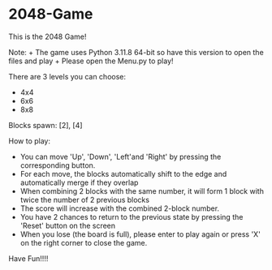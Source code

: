 # 2048-Game
This is the 2048 Game!

Note: + The game uses Python 3.11.8 64-bit so have this version to open the files and play
      + Please open the Menu.py to play!

There are 3 levels you can choose:
  + 4x4
  + 6x6
  + 8x8

Blocks spawn: [2], [4]

How to play:

  + You can move 'Up', 'Down', 'Left'and 'Right' by pressing the corresponding button.
  + For each move, the blocks automatically shift to the edge and automatically merge if they overlap
  + When combining 2 blocks with the same number, it will form 1 block with twice the number of 2 previous blocks
  + The score will increase with the combined 2-block number.
  + You have 2 chances to return to the previous state by pressing the 'Reset' button on the screen
  + When you lose (the board is full), please enter to play again or press 'X' on the right corner to close the game.

Have Fun!!!!

